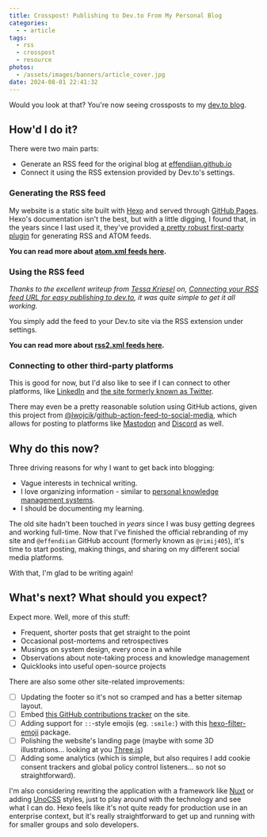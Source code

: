 ```yaml
---
title: Crosspost! Publishing to Dev.to From My Personal Blog
categories:
  - - article
tags:
  - rss
  - crosspost
  - resource
photos:
  - /assets/images/banners/article_cover.jpg
date: 2024-08-01 22:41:32
---
```


Would you look at that? You're now seeing crossposts to my [dev.to blog](https://dev.to/effendiian).

<!-- more -->

## How'd I do it?

There were two main parts:

- Generate an RSS feed for the original blog at [effendiian.github.io](https://effendiian.github.io)
- Connect it using the RSS extension provided by Dev.to's settings.

### Generating the RSS feed

My website is a static site built with [Hexo] and served through [GitHub Pages]. Hexo's documentation isn't the best, but with a little digging, I found that, in the years since I last used it, they've provided [a pretty robust first-party plugin][hexo-generator-feed] for generating RSS and ATOM feeds.

**You can read more about [atom.xml feeds here][ATOM.xml].**

### Using the RSS feed

*Thanks to the excellent writeup from [Tessa Kriesel] on, [Connecting your RSS feed URL for easy publishing to dev.to][rss-feed-tutorial], it was quite simple to get it all working.*

You simply add the feed to your Dev.to site via the RSS extension under settings.

**You can read more about [rss2.xml feeds here][RSS2.xml].**

### Connecting to other third-party platforms

This is good for now, but I'd also like to see if I can connect to other platforms, like [LinkedIn] and [the site formerly known as Twitter][Twitter].

There may even be a pretty reasonable solution using GitHub actions, given this project from [@lwojcik][lwojcik]/[github-action-feed-to-social-media][github-action-feed], which allows for posting to platforms like [Mastodon] and [Discord] as well.

## Why do this now?

Three driving reasons for why I want to get back into blogging:

- Vague interests in technical writing.
- I love organizing information - similar to [personal knowledge management systems].
- I should be documenting my learning.

The old site hadn't been touched in *years* since I was busy getting degrees and working full-time. Now that I've finished the official rebranding of my site and `@effendiian` GitHub account (formerly known as `@rimij405`), it's time to start posting, making things, and sharing on my different social media platforms.

With that, I'm glad to be writing again!

## What's next? What should you expect?

Expect more. Well, more of this stuff:

- Frequent, shorter posts that get straight to the point
- Occasional post-mortems and retrospectives
- Musings on system design, every once in a while
- Observations about note-taking process and knowledge management
- Quicklooks into useful open-source projects

There are also some other site-related improvements:

- [ ] Updating the footer so it's not so cramped and has a better sitemap layout.
- [ ] Embed [this GitHub contributions tracker][github-contributions-embed] on the site.
- [ ] Adding support for `::`-style emojis (eg. `:smile:`) with this [hexo-filter-emoji] package.
- [ ] Polishing the website's landing page (maybe with some 3D illustrations... looking at you [Three.js])
- [ ] Adding some analytics (which is simple, but also requires I add cookie consent trackers and global policy control listeners... so not so straightforward).

I'm also considering rewriting the application with a framework like [Nuxt] or adding [UnoCSS] styles, just to play around with the technology and see what I can do. Hexo feels like it's not quite ready for production use in an enterprise context, but it's really straightforward to get up and running with for smaller groups and solo developers.

<!-- Links -->

[ATOM.xml]: https://www.ibm.com/docs/en/baw/22.x?topic=formats-atom-feed-format
[Discord]: https://discord.com/
[GitHub Pages]: https://pages.github.com/
[github-action-feed]: https://github.com/lwojcik/github-action-feed-to-social-media
[github-contributions-embed]: https://github.com/Bloggify/github-calendar
[hexo-filter-emoji]: https://github.com/theme-next/hexo-filter-emoji?tab=readme-ov-file
[hexo-generator-feed]: https://github.com/hexojs/hexo-generator-feed
[Hexo]: https://hexo.io/
[LinkedIn]: https://www.linkedin.com/in/effendiian/
[lwojcik]: https://github.com/lwojcik
[Mastodon]: https://masto.nyc/deck/@effendiian
[Nuxt]: https://nuxt.com/
[Personal Knowledge Management Systems]: https://google.com
[rss-feed-tutorial]: https://dev.to/tessak22/connecting-your-rss-feed-url-for-easy-publishing-to-dev-to-31de
[RSS2.xml]: https://www.rssboard.org/rss-specification
[Tessa Kriesel]: https://dev.to/tessak22
[Three.js]: https://threejs.org/
[Twitter]: https://twitter.com/home
[UnoCSS]: https://unocss.dev/
